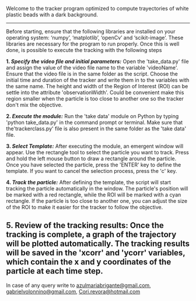 
Welcome to the tracker program optimized to compute trayectories of white plastic beads with a dark background.

-----------------------------------------------------------------------------------------------------------------------------------------------------

Before starting, ensure that the following libraries are installed on your operating
system: ‘numpy’, ‘matplotlib’, ‘openCv’ and ‘scikit-image’. These libraries are necessary
for the program to run properly. Once this is well done, is possible to execute the tracking
with the following steps

**1. _Specify the video file and initial parameters:_** Open the 'take_data.py' file and assign the value 
     of the video file name to the variable 'videoName'. Ensure that the video file is in the same folder as the script. Choose the initial time and duration  of the tracker and write them in to the variables with the same name. The height and width of the Region of Interest (ROI) can be settle into the attribute 'observationWidth'. Could be convenient make this region smaller when the particle is too close to another one so the tracker don't  mix the objective.

**2. _Execute the module:_**  Run the 'take data' module on Python by typing 'python take\_data.py' in the command prompt or terminal. Make sure that the'trackerclass.py' file is also present in the same folder as the 'take data' file.

**3. _Select Template:_**  After executing the module, an emergent window will appear. Use the rectangle tool to select the particle you want to track. Press and hold the left mouse button to draw a rectangle around  the particle. Once you have selected the particle, press the 'ENTER' key to define the template. If you want to cancel the selection process, press the 'c' key.

**4. _Track the particle:_** After defining the template, the script will start tracking the particle automatically in the window. The particle's position will be marked with a red rectangle, while the ROI will be marked with a cyan rectangle. If the particle is too close to another one, you can adjust the size of the ROI to make it easier for the tracker to follow the objective.

**5. __Review of the tracking results:__** Once the tracking is complete, a graph of the trajectory will be plotted automatically. The tracking results will be saved in the 'xcorr' and 'ycorr' variables, which contain the x and y coordinates of the particle at each time step. 
------------------------------------------------------------------------------------------------------------------------------------------------------

In case of any query write to azulmariabrigante@gmail.com, gabrielvolonnino@gmail.com, Cori.revora@hotmail.com 
